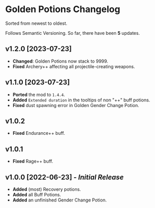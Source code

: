 ﻿# Golden Potions Changelog

Sorted from newest to oldest.

Follows Semantic Versioning.
So far, there have been **5** updates.

## v1.2.0 [2023-07-23]

- **Changed**: Golden Potions now stack to 9999.
- **Fixed** Archery++ affecting all projectile-creating weapons.

## v1.1.0 [2023-07-23]

- **Ported** the mod to `1.4.4`.
- **Added** `Extended duration` in the tooltips of non "++" buff potions.
- **Fixed** dust spawning error in Golden Gender Change Potion.

## v1.0.2

- **Fixed** Endurance++ buff.

## v1.0.1

- **Fixed** Rage++ buff.

## v1.0.0 [2022-06-23] - _Initial Release_

- **Added** (most) Recovery potions.
- **Added** all Buff Potions.
- **Added** an unfinished Gender Change Potion.
